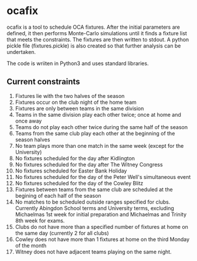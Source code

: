 # ocafix

ocafix is a tool to schedule OCA fixtures.  After the initial parameters are defined, it then performs
Monte-Carlo simulations until it finds a fixture list that meets the constraints.  The fixtures are
then written to stdout.  A python pickle file (fixtures.pickle) is also created so that further analysis
can be undertaken.

The code is wriiten in Python3 and uses standard libraries.

## Current constraints

1. Fixtures lie with the two halves of the season
2. Fixtures occur on the club night of the home team
3. Fixtures are only between teams in the same division
4. Teams in the same division play each other twice; once at home and once away
5. Teams do not play each other twice during the same half of the season
6. Teams from the same club play each other at the beginning of the season halves
7. No team plays more than one match in the same week (except for the University)
8. No fixtures scheduled for the day after Kidlington
9. No fixtures scheduled for the day after The Witney Congress
9. No fixtures scheduled for Easter Bank Holiday
10. No fixtures scheduled for the day of the Peter Well's simultaneous event
11. No fixtures scheduled for the day of the Cowley Blitz
12. Fixtures between teams from the same club are scheduled at the begining of each half of the season
13. No matches to be scheduled outside ranges specified for clubs. Currently Abingdon School terms and University terms, excluding Michaelmas 1st week for initial preparation and Michaelmas and Trinity 8th week for exams.
14. Clubs do not have more than a specified number of fixtures at home on the same day (currently 2 for all clubs)
15. Cowley does not have more than 1 fixtures at home on the third Monday of the month
16. Witney does not have adjacent teams playing on the same night.
